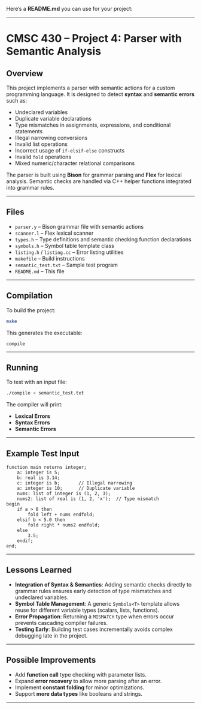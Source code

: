 Here’s a **README.md** you can use for your project:

---

# CMSC 430 – Project 4: Parser with Semantic Analysis

## Overview

This project implements a parser with semantic actions for a custom programming language.
It is designed to detect **syntax** and **semantic errors** such as:

* Undeclared variables
* Duplicate variable declarations
* Type mismatches in assignments, expressions, and conditional statements
* Illegal narrowing conversions
* Invalid list operations
* Incorrect usage of `if-elsif-else` constructs
* Invalid `fold` operations
* Mixed numeric/character relational comparisons

The parser is built using **Bison** for grammar parsing and **Flex** for lexical analysis.
Semantic checks are handled via C++ helper functions integrated into grammar rules.

---

## Files

* `parser.y` – Bison grammar file with semantic actions
* `scanner.l` – Flex lexical scanner
* `types.h` – Type definitions and semantic checking function declarations
* `symbols.h` – Symbol table template class
* `listing.h` / `listing.cc` – Error listing utilities
* `makefile` – Build instructions
* `semantic_test.txt` – Sample test program
* `README.md` – This file

---

## Compilation

To build the project:

```bash
make
```

This generates the executable:

```
compile
```

---

## Running

To test with an input file:

```bash
./compile < semantic_test.txt
```

The compiler will print:

* **Lexical Errors**
* **Syntax Errors**
* **Semantic Errors**

---

## Example Test Input

```plaintext
function main returns integer;
    a: integer is 5;
    b: real is 3.14;
    c: integer is b;       // Illegal narrowing
    a: integer is 10;      // Duplicate variable
    nums: list of integer is (1, 2, 3);
    nums2: list of real is (1, 2, 'x');  // Type mismatch
begin
    if a > 0 then
        fold left + nums endfold;
    elsif b < 5.0 then
        fold right * nums2 endfold;
    else
        3.5;
    endif;
end;
```

---

## Lessons Learned

* **Integration of Syntax & Semantics**: Adding semantic checks directly to grammar rules ensures early detection of type mismatches and undeclared variables.
* **Symbol Table Management**: A generic `Symbols<T>` template allows reuse for different variable types (scalars, lists, functions).
* **Error Propagation**: Returning a `MISMATCH` type when errors occur prevents cascading compiler failures.
* **Testing Early**: Building test cases incrementally avoids complex debugging late in the project.

---

## Possible Improvements

* Add **function call** type checking with parameter lists.
* Expand **error recovery** to allow more parsing after an error.
* Implement **constant folding** for minor optimizations.
* Support **more data types** like booleans and strings.

---
